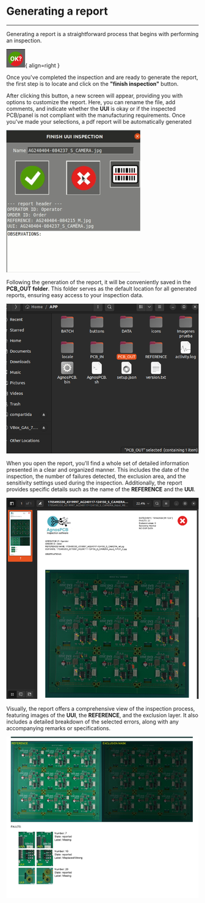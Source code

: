 # **Generating a report**
___

Generating a report is a straightforward process that begins with performing an inspection.

![Finish inspection button](assets/finish-inspection-button.png){ align=right }

Once you've completed the inspection and are ready to generate the report, the first step is to locate and click on the **"finish inspection"** button.

After clicking this button, a new screen will appear, providing you with options to customize the report. Here, you can rename the file, add comments, and indicate whether the **UUI** is okay or if the inspected PCB/panel is not compliant with the manufacturing requirements. Once you've made your selections, a pdf report will be automatically generated

![Finish inspection screen](assets/finish-inspecttion-barcode.png)

Following the generation of the report, it will be conveniently saved in the **PCB_OUT folder**. This folder serves as the default location for all generated reports, ensuring easy access to your inspection data.

![PCB_OUT folder](assets/PCB-OUT.png)

When you open the report, you'll find a whole set of detailed information presented in a clear and organized manner. This includes the date of the inspection, the number of failures detected, the exclusion area, and the sensitivity settings used during the inspection. Additionally, the report provides specific details such as the name of the **REFERENCE** and the **UUI**.

![Report](assets/REPORT1.png)


Visually, the report offers a comprehensive view of the inspection process, featuring images of the **UUI**, the **REFERENCE**, and the exclusion layer. It also includes a detailed breakdown of the selected errors, along with any accompanying remarks or specifications.

![Report](assets/REPORT2.png)

